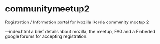 communitymeetup2
================

Registration / Information portal for Mozilla Kerala community meetup 2

--index.html a brief details about mozilla, the meetup, FAQ and a Embeded google forums for accepting registration.
